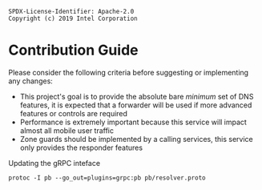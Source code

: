 ```text
SPDX-License-Identifier: Apache-2.0
Copyright (c) 2019 Intel Corporation
```

# Contribution Guide

Please consider the following criteria before suggesting or implementing any changes:

* This project's goal is to provide the absolute bare _minimum_ set of DNS features, it is expected that a forwarder will be used if more advanced features or controls are required
* Performance is extremely important because this service will impact almost all mobile user traffic
* Zone guards should be implemented by a calling services, this service only provides the responder features

Updating the gRPC inteface

`protoc -I pb --go_out=plugins=grpc:pb pb/resolver.proto`

